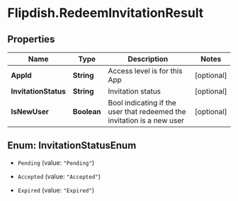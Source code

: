 # Flipdish.RedeemInvitationResult

## Properties
Name | Type | Description | Notes
------------ | ------------- | ------------- | -------------
**AppId** | **String** | Access level is for this App | [optional] 
**InvitationStatus** | **String** | Invitation status | [optional] 
**IsNewUser** | **Boolean** | Bool indicating if the user that redeemed the invitation is a new user | [optional] 


<a name="InvitationStatusEnum"></a>
## Enum: InvitationStatusEnum


* `Pending` (value: `"Pending"`)

* `Accepted` (value: `"Accepted"`)

* `Expired` (value: `"Expired"`)




